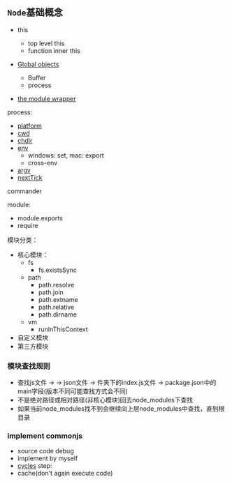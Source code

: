 ## `Node`基础概念

* this
  * top level this
  * function inner this
* [Global objects](https://nodejs.org/dist/latest-v14.x/docs/api/globals.html#globals_global_objects)
  * Buffer
  * process

* [the module wrapper](https://nodejs.org/dist/latest-v14.x/docs/api/modules.html#modules_the_module_wrapper)

process:

* [platform](https://devdocs.io/node~14_lts/process#process_process_platform)
* [cwd](https://devdocs.io/node~14_lts/process#process_process_cwd/)
* [chdir](https://devdocs.io/node~14_lts/process#process_process_chdir_directory)
* [env](https://devdocs.io/node~14_lts/process#process_process_env)
  * windows: set, mac: export
  * cross-env
* [argv](https://devdocs.io/node~14_lts/process#process_process_argv)
* [nextTick](https://devdocs.io/node~14_lts/process#process_process_nexttick_callback_args)

commander

module:

* module.exports
* require

模块分类：

* 核心模块：
  * fs
    * fs.existsSync
  * path
    * path.resolve
    * path.join
    * path.extname
    * path.relative
    * path.dirname
  * vm
    * runInThisContext
* 自定义模块
* 第三方模块

### 模块查找规则

* 查找js文件 -> -> json文件 -> 件夹下的index.js文件 -> package.json中的main字段(版本不同可能查找方式会不同)
* 不是绝对路径或相对路径(非核心模块)回去node_modules下查找
* 如果当前node_modules找不到会继续向上层node_modules中查找，直到根目录

### implement commonjs

* source code debug
* implement by myself
* [cycles](https://nodejs.org/api/modules.html#modules_cycles)
  step:
* cache(don't again execute code)